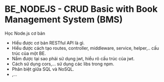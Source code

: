 # BE_NODEJS - CRUD Basic with Book Management System (BMS) 

Học Node.js cơ bản
 + Hiểu được cơ bản RESTful API là gì.
 + Hiểu được cách tạo routes, controller, middleware, service, helper,.. cấu trúc của một BE.
 + Nắm được tại sao phải sử dụng jwt, hiểu rõ cấu trúc của jwt.
 + Cách sử dụng cors,... sử dụng các libs trong npm.
 + Phân biệt giữa SQL và NoSQL.
 + ,...
